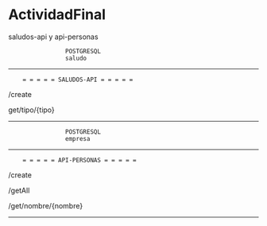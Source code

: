 # ActividadFinal
saludos-api y api-personas


                    POSTGRESQL
                    saludo
-----------------------------------------------------

        = = = = = SALUDOS-API = = = = = 

/create

get/tipo/{tipo}

-----------------------------------------------------

                    POSTGRESQL
                    empresa
-----------------------------------------------------


        = = = = = API-PERSONAS = = = = = 

/create

/getAll

/get/nombre/{nombre}



----------------------------------------------------
